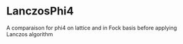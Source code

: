 # LanczosPhi4
A comparaison for phi4 on lattice and in Fock basis before applying Lanczos algorithm
